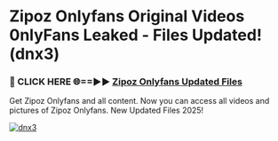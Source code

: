 # Zipoz Onlyfans Original Videos 0nlyFans Leaked - Files Updated! (dnx3)

<h3>🔴 CLICK HERE 🌐==►► <a href="https://tinyurl.com/ehrbuxhb" rel="nofollow">Zipoz Onlyfans Updated Files</a></h3>

Get Zipoz Onlyfans and all content. Now you can access all videos and pictures of Zipoz Onlyfans. New Updated Files 2025!

[![dnx3](https://i.imgur.com/lVYEuWS.gif)](https://tinyurl.com/ehrbuxhb)
